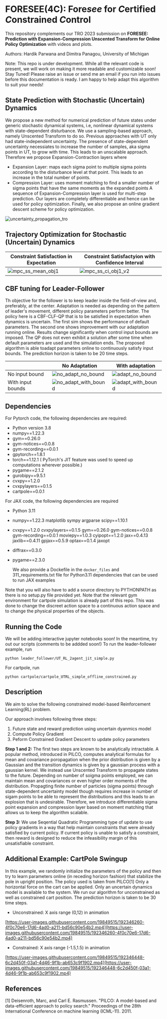 # FORESEE(4C): Fore*see* for *C*ertified *C*onstrained *C*ontrol

This repository complements our TRO 2023 submission on
**FORESEE: Prediction with Expansion-Compression Unscented Transform for Online Policy Optimization**
with videos and plots. 

Authors: Hardik Parwana and Dimitra Panagou, University of Michigan

Note: This repo is under development. While all the relevant code is present, we will work on making it more readable and customizable soon! Stay Tuned! Please raise an issue or send me an email if you run into issues before this documentation is ready. I am happy to help adapt this algorithm to suit your needs!

## State Prediction with Stochastic (Uncertain) Dynamics

We propose a new method for numerical prediction of future states under generic stochastic dynamical systems, i.e, nonlinear dynamical systems with state-dependent disturbance. We use a sampling-based approach, namely Unscented Transform to do so. Previous approaches with UT only had state-independent uncertainty. The presence of state-dependent uncertainty necessiates to increase the number of samples, aka sigma points in UT, to grow with time. This leads to an unscalable approach. Therefore we propose Expansion-Contraction layers where
- Expansion Layer: maps each sigma point to multiple sigma points according to the disturbance level at that point. This leads to an increase in the total number of points.
- Compression Layer: uses moment matching to find a smaller number of sigma points that have the same moments as the expanded points
A sequence of Expansion-Compression layer is used for multi-step prediction. Our layers are completely differentiable and hence can be used for policy optimization.  Finally, we also propose an online gradient descent scheme for policy optimization.

![uncertainty_propagation_tro](https://github.com/hardikparwana/FORESEE/assets/19849515/264e06ee-5edf-4393-b71e-35ad73617086)


## Trajectory Optimization for Stochastic (Uncertain) Dynamics

| Constraint Satisfaction in Expectation | Constraint Satisfactyion with Confidence Interval | 
| -------------------| -----------------|
| ![mpc_ss_mean_obj1](https://github.com/hardikparwana/FORESEE/assets/19849515/ca992d95-78e7-42d7-9b59-d441f5dae56a) | ![mpc_ss_ci_obj1_v2](https://github.com/hardikparwana/FORESEE/assets/19849515/7c850479-8406-4a60-9913-c5d471cfc534) |


## CBF tuning for Leader-Follower
Th objective for the follower is to keep leader inside the field-of-view and, preferably, at the center. Adaptation is needed as depending on the pattern of leader's movement, different policy parameters perform better. The policy here is a CBF-CLF-QP that is to be satisfied in expectation when dynamics is uncertain. The first sim shows the performance of default parameters. The second one shows improvemwnt with our adaptation running online. Results change significantly when control input bounds are imposed. The QP does not even exhibit a solution after some time when default parameters are used and the simulation ends. The proposed algorithm is able toadapt parameters online to continuously satisfy input bounds. The prediction horizon is taken to be 20 time steps.

|  | No Adaptation | With adaptation |
| --------------| -------------------| -----------------|
| No input bound | ![no_adapt_no_bound](https://user-images.githubusercontent.com/19849515/192348004-6dcbf70f-2db5-49dd-9f4f-04370dc028e4.gif) | ![adapt_no_bound](https://user-images.githubusercontent.com/19849515/192348165-5f6fbaf4-81e1-4cd6-893f-d5f763ea9cbc.gif) |
| With input bounds | ![no_adapt_with_bound](https://user-images.githubusercontent.com/19849515/192348231-a921fa36-6198-45b5-94c2-80ae87ab8b39.gif) | ![adapt_with_bound](https://user-images.githubusercontent.com/19849515/192348335-448600b8-042b-4bb5-8c9f-17e654584336.gif)




## Dependencies

For Pytorch code, the following dependencies are required:
- Python version 3.8
- numpy==1.22.3 
- gym==0.26.0 
- gym-notices==0.0.8 
- gym-recording==0.0.1 
- gpytorch==1.8.1 
- torch==1.12.1 ( PyTorch's JIT feature was used to speed up computations wherever possible.)
- pygame==2.1.2 
- gurobipy==9.5.1 
- cvxpy==1.2.0 
- cvxpylayers==0.1.5 
- cartpole==0.0.1

For JAX code, the following dependencies are required
- Python 3.11
- numpy==1.22.3 matplotlib sympy argparse scipy==1.10.1
- cvxpy==1.2.0 cvxpylayers==0.1.5 gym==0.26.0 gym-notices==0.0.8 gym-recording==0.0.1 moviepy==1.0.3 cyipopt==1.2.0 jax==0.4.13 jaxlib==0.4.11 gpjax==0.5.9 optax==0.1.4 jaxopt
- diffrax==0.3.0
- pygame==2.3.0

  We also provide a Dockefile in the `docker_files` and 311_requirements.txt file for Python3.11 dependencies that can be used to run JAX examples


Note that you will also have to add a source directory to PYTHONPATH as there is no setup.py file provided yet. Note that the relevant gym environment for cartpole simulation is already part of this repo. This was done to change the discreet action space to a continuous action space and to change the physical properties of the objects.

## Running the Code
We will be adding interactive jupyter notebooks soon! In the meantime, try out our scripts (comments to be addded soon!)
To run the leader-follower example, run
```
python leader_follower/UT_RL_2agent_jit_simple.py
```
For cartpole, run
```
python cartpole/cartpole_UTRL_simple_offline_constrained.py
```

## Description

We aim to solve the following constrained model-based Reinforcement Learning(RL) problem.

Our approach involves following three steps:
1. Future state and reward prediction using uncertain dyanmics model
2. Compute Policy Gradient
3. Peform Constrained Gradient Descent to update policy parameters

**Step 1 and 2:** The first two steps are known to be analytically intractable. A popular method, introduced in PILCO, computes analytical formulas for mean and covariance poropagation when the prior distribution is given by a Gaussian and the transition dynamics is given by a gaussian process with a gaussian kernel. We instead use Unscented Transform to propagate states to the future. Depending on number of soigma points employed, we can maintain mean and covariances or even higher order moments of the distribution. Propagting finite number of particles (sigma points) through state-dependent uncertainty model though requires increase in number of sigam points to be able to represent the distributions and this leads to an explosion that is undesirable. Therefore, we introduce differentiable sigma point expansion and compression layer based on moment matching that allows us to keep the algorithm scalable.

**Step 3:** We use Seqential Quadratic Programming type of update to use policy gradients in a way that help maintain constraints that were already satisfied by current policy. If current policy is unable to satisfy a constraint, then reward is designed to reduce the infeasibility margin of this unsatisfiable constraint.  

## Additional Example: CartPole Swingup
In this example, we randomly initialize the parameters of the policy and then try to learn parameters online (in receding horizon fashion) that stabilize the pole in upright position. The policy used is taken from PILCO[1] Only a horizontal force on the cart can be applied. Only an uncertain dynamics model is available to the system. We run our algorithm for unconstrained as well as constrained cart position. The prediction horizon is taken to be 30 time steps.

- Unconstrained: X axis range (0,12) in animation

[https://user-images.githubusercontent.com/19849515/192346260-4f0c70e6-17d6-4ad0-a211-bd56c90e54b2.mp4](https://user-images.githubusercontent.com/19849515/192346260-4f0c70e6-17d6-4ad0-a211-bd56c90e54b2.mp4)

- Constrained: X axis range (-1.5,1.5) in animation

[https://user-images.githubusercontent.com/19849515/192346448-6c2d450f-03a1-4d46-9f1b-ab653c9f1902.mp4](https://user-images.githubusercontent.com/19849515/192346448-6c2d450f-03a1-4d46-9f1b-ab653c9f1902.mp4)


## References
[1] Deisenroth, Marc, and Carl E. Rasmussen. "PILCO: A model-based and data-efficient approach to policy search." Proceedings of the 28th International Conference on machine learning (ICML-11). 2011.

<!-- ## Experiments for CBF policy based Leader Follower
We also perform experiments with 2 AION R1 UGV rovers. The leader robot is moved manually by the user. Gaussian Process(GP) is used to learn the motion of leader as a function of time based on past observations. The GP dynamics model is then passed on to the follower that uses this model to predict future and apply our proposed algorithm.

Each AION UGV is equipped with pixhawk board running custom px4 firmware for unicycle type of velocity control. -->
